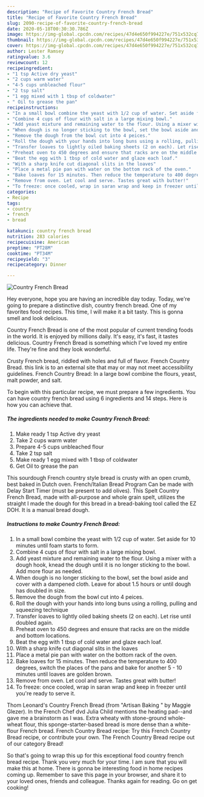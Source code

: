 ```yaml
---
description: "Recipe of Favorite Country French Bread"
title: "Recipe of Favorite Country French Bread"
slug: 2090-recipe-of-favorite-country-french-bread
date: 2020-05-18T00:30:30.786Z
image: https://img-global.cpcdn.com/recipes/47d4e650f994227e/751x532cq70/country-french-bread-recipe-main-photo.jpg
thumbnail: https://img-global.cpcdn.com/recipes/47d4e650f994227e/751x532cq70/country-french-bread-recipe-main-photo.jpg
cover: https://img-global.cpcdn.com/recipes/47d4e650f994227e/751x532cq70/country-french-bread-recipe-main-photo.jpg
author: Lester Ramsey
ratingvalue: 3.6
reviewcount: 12
recipeingredient:
- "1 tsp Active dry yeast"
- "2 cups warm water"
- "4-5 cups unbleached flour"
- "2 tsp salt"
- "1 egg mixed with 1 tbsp of coldwater"
- " Oil to grease the pan"
recipeinstructions:
- "In a small bowl combine the yeast with 1/2 cup of water. Set aside for 10 minutes until foam starts to form."
- "Combine 4 cups of flour with salt in a large mixing bowl."
- "Add yeast mixture and remaining water to the flour. Using a mixer with a dough hook, knead the dough until it is no longer sticking to the bowl. Add more flour as needed."
- "When dough is no longer sticking to the bowl, set the bowl aside and cover with a dampened cloth. Leave for about 1.5 hours or until dough has doubled in size."
- "Remove the dough from the bowl cut into 4 peices."
- "Roll the dough with your hands into long buns using a rolling, pulling and squeezing technique"
- "Transfer loaves to lightly oiled baking sheets (2 on each). Let rise until doubled again."
- "Preheat oven to 450 degrees and ensure that racks are on the middle and bottom locations."
- "Beat the egg with 1 tbsp of cold water and glaze each loaf."
- "With a sharp knife cut diagonal slits in the loaves"
- "Place a metal pie pan with water on the bottom rack of the oven."
- "Bake loaves for 15 minutes. Then reduce the temperature to 400 degrees, switch the places of the pans and bake for another 5 - 10 minutes until loaves are golden brown."
- "Remove from oven. Let cool and serve. Tastes great with butter!"
- "To freeze: once cooled, wrap in saran wrap and keep in freezer until you&#39;re ready to serve it."
categories:
- Recipe
tags:
- country
- french
- bread

katakunci: country french bread 
nutrition: 283 calories
recipecuisine: American
preptime: "PT28M"
cooktime: "PT34M"
recipeyield: "3"
recipecategory: Dinner

---
```



![Country French Bread](https://img-global.cpcdn.com/recipes/47d4e650f994227e/751x532cq70/country-french-bread-recipe-main-photo.jpg)

Hey everyone, hope you are having an incredible day today. Today, we're going to prepare a distinctive dish, country french bread. One of my favorites food recipes. This time, I will make it a bit tasty. This is gonna smell and look delicious.

Country French Bread is one of the most popular of current trending foods in the world. It is enjoyed by millions daily. It's easy, it's fast, it tastes delicious. Country French Bread is something which I've loved my entire life. They're fine and they look wonderful.

Crusty French bread, riddled with holes and full of flavor. French Country Bread. this link is to an external site that may or may not meet accessibility guidelines. French Country Bread: In a large bowl combine the flours, yeast, malt powder, and salt.


To begin with this particular recipe, we must prepare a few ingredients. You can have country french bread using 6 ingredients and 14 steps. Here is how you can achieve that.

<!--inarticleads1-->

##### The ingredients needed to make Country French Bread:

1. Make ready 1 tsp Active dry yeast
1. Take 2 cups warm water
1. Prepare 4-5 cups unbleached flour
1. Take 2 tsp salt
1. Make ready 1 egg mixed with 1 tbsp of coldwater
1. Get  Oil to grease the pan


This sourdough French country style bread is crusty with an open crumb, best baked in Dutch oven. French/Italian Bread Program Can be made with Delay Start Timer (must be present to add olives). This Spelt Country French Bread, made with all-purpose and whole grain spelt, utilizes the straight I made the dough for this bread in a bread-baking tool called the EZ DOH. It is a manual bread dough. 

<!--inarticleads2-->

##### Instructions to make Country French Bread:

1. In a small bowl combine the yeast with 1/2 cup of water. Set aside for 10 minutes until foam starts to form.
1. Combine 4 cups of flour with salt in a large mixing bowl.
1. Add yeast mixture and remaining water to the flour. Using a mixer with a dough hook, knead the dough until it is no longer sticking to the bowl. Add more flour as needed.
1. When dough is no longer sticking to the bowl, set the bowl aside and cover with a dampened cloth. Leave for about 1.5 hours or until dough has doubled in size.
1. Remove the dough from the bowl cut into 4 peices.
1. Roll the dough with your hands into long buns using a rolling, pulling and squeezing technique
1. Transfer loaves to lightly oiled baking sheets (2 on each). Let rise until doubled again.
1. Preheat oven to 450 degrees and ensure that racks are on the middle and bottom locations.
1. Beat the egg with 1 tbsp of cold water and glaze each loaf.
1. With a sharp knife cut diagonal slits in the loaves
1. Place a metal pie pan with water on the bottom rack of the oven.
1. Bake loaves for 15 minutes. Then reduce the temperature to 400 degrees, switch the places of the pans and bake for another 5 - 10 minutes until loaves are golden brown.
1. Remove from oven. Let cool and serve. Tastes great with butter!
1. To freeze: once cooled, wrap in saran wrap and keep in freezer until you&#39;re ready to serve it.


Thom Leonard&#39;s Country French Bread (from &#34;Artisan Baking &#34; by Maggie Glezer). In the French Chef dvd Julia Child mentions the heating pad--and gave me a brainstorm as I was. Extra wheaty with stone-ground whole-wheat flour, this sponge-starter-based bread is more dense than a white-flour French bread. French Country Bread recipe: Try this French Country Bread recipe, or contribute your own. The French Country Bread recipe out of our category Bread! 

So that's going to wrap this up for this exceptional food country french bread recipe. Thank you very much for your time. I am sure that you will make this at home. There is gonna be interesting food in home recipes coming up. Remember to save this page in your browser, and share it to your loved ones, friends and colleague. Thanks again for reading. Go on get cooking!
